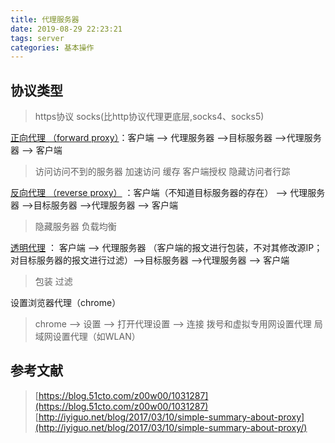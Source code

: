 ```yaml
---
title: 代理服务器
date: 2019-08-29 22:23:21
tags: server
categories: 基本操作
---
```

## 协议类型
> https协议
> socks(比http协议代理更底层,socks4、socks5)
   
[正向代理 （forward proxy）](https://blog.51cto.com/z00w00/1031287)：客户端 --> 代理服务器 -->目标服务器 -->代理服务器 --> 客户端
<!-- more -->
> 访问访问不到的服务器
> 加速访问
> 缓存
> 客户端授权
> 隐藏访问者行踪

[反向代理 （reverse proxy）](https://blog.51cto.com/z00w00/1031287) ：客户端（不知道目标服务器的存在） --> 代理服务器 -->目标服务器 -->代理服务器 --> 客户端

> 隐藏服务器
> 负载均衡

[透明代理](https://blog.51cto.com/z00w00/1031287) ： 客户端 --> 代理服务器 （客户端的报文进行包装，不对其修改源IP；对目标服务器的报文进行过滤）-->目标服务器 -->代理服务器 --> 客户端
> 包装
> 过滤

设置浏览器代理（chrome）

> chrome --> 设置 --> 打开代理设置 --> 连接
> 拨号和虚拟专用网设置代理
> 局域网设置代理（如WLAN）

## 参考文献
>[https://blog.51cto.com/z00w00/1031287](https://blog.51cto.com/z00w00/1031287)
>[http://iyiguo.net/blog/2017/03/10/simple-summary-about-proxy](http://iyiguo.net/blog/2017/03/10/simple-summary-about-proxy/)


